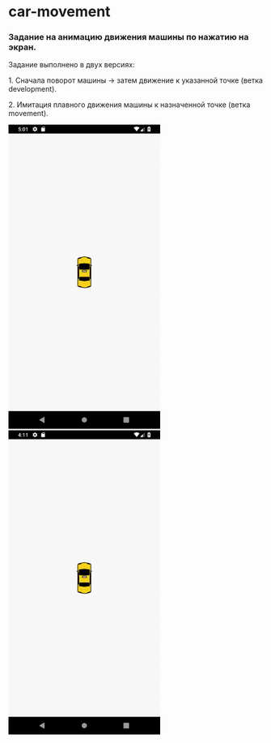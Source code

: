 # car-movement

<h3>Задание на анимацию движения машины по нажатию на экран.</h3>
<p>Задание выполнено в двух версиях:</p>
<p>1. Сначала поворот машины -> затем движение к указанной точке (ветка development).</p>
<p>2. Имитация плавного движения машины к назначенной точке (ветка movement).</p>

<img src="https://github.com/VeselinaZatchepina/car-movement/blob/master/taxi_smooth_rotation.gif" width="300" height="600" />             <img src="https://github.com/VeselinaZatchepina/car-movement/blob/master/taxi_second_version.gif" width="300" height="600" />   
